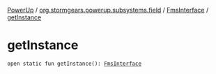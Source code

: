 [PowerUp](../../index.md) / [org.stormgears.powerup.subsystems.field](../index.md) / [FmsInterface](index.md) / [getInstance](./get-instance.md)

# getInstance

`open static fun getInstance(): `[`FmsInterface`](index.md)